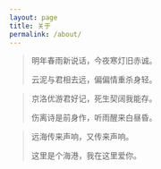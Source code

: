 ```yaml
---
layout: page
title: 关于
permalink: /about/
---
```


>明年春雨新说话，今夜寒灯旧赤诚。
>
>云泥与君相去远，偏偏情重杀身轻。

>京洛优游君好记，死生契阔我能存。
>
>伤离诗是前身作，听雨醒来白昼昏。



>远海传来声响，又传来声响。
>
>这里是个海港，我在这里爱你。
